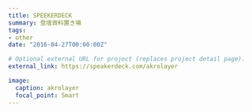 ```yaml
---
title: SPEEKERDECK
summary: 登壇資料置き場
tags:
- other
date: "2016-04-27T00:00:00Z"

# Optional external URL for project (replaces project detail page).
external_link: https://speakerdeck.com/akrolayer

image:
  caption: akrolayer
  focal_point: Smart
---
```

